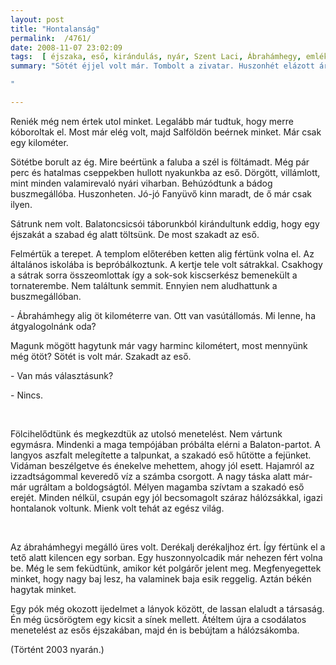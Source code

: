 ```yaml
---
layout: post
title: "Hontalanság"
permalink:  /4761/ 
date: 2008-11-07 23:02:09
tags:  [ éjszaka, eső, kirándulás, nyár, Szent Laci, Ábrahámhegy, emlék, "2003", Balaton-felvidék ] 
summary: "Sötét éjjel volt már. Tombolt a zivatar. Huszonhét elázott árny menetelt a Balaton felé. &quot;Ott csak találunk valami szállást&quot; - gondolták.

"

---
```

  
Reniék még nem értek utol minket. Legalább már tudtuk, hogy merre kóboroltak el. Most már elég volt, majd Salföldön beérnek minket. Már csak egy kilométer.

<p >Sötétbe borult az ég. Mire beértünk a faluba a szél is föltámadt. Még pár perc és hatalmas cseppekben hullott nyakunkba az eső. Dörgött, villámlott, mint minden valamirevaló nyári viharban. Behúzódtunk a bádog buszmegállóba. Huszonheten. Jó-jó Fanyüvő kinn maradt, de ő már csak ilyen.</p>  
<p >Sátrunk nem volt. Balatoncsicsói táborunkból kirándultunk eddig, hogy egy éjszakát a szabad ég alatt töltsünk. De most szakadt az eső.</p>  
<p >Felmértük a terepet. A templom előterében ketten alig fértünk volna el. Az általános iskolába is bepróbálkoztunk. A kertje tele volt sátrakkal. Csakhogy a sátrak sorra összeomlottak így a sok-sok kiscserkész bemenekült a tornaterembe. Nem találtunk semmit. Ennyien nem aludhattunk a buszmegállóban.</p>  
<p >- Ábrahámhegy alig öt kilométerre van. Ott van vasútállomás. Mi lenne, ha átgyalogolnánk oda?</p>  
<p >Magunk mögött hagytunk már vagy harminc kilométert, most mennyünk még ötöt? Sötét is volt már. Szakadt az eső.</p>  
<p >- Van más választásunk?</p>  
<p >- Nincs.</p>  
<p >&nbsp;</p>  
<p >Fölcihelődtünk és megkezdtük az utolsó menetelést. Nem vártunk egymásra. Mindenki a maga tempójában próbálta elérni a Balaton-partot. A langyos aszfalt melegítette a talpunkat, a szakadó eső hűtötte a fejünket. Vidáman beszélgetve és énekelve mehettem, ahogy jól esett. Hajamról az izzadtságommal keveredő víz a számba csorgott. A nagy táska alatt már-már ugráltam a boldogságtól. Mélyen magamba szívtam a szakadó eső erejét. Minden nélkül, csupán egy jól becsomagolt száraz hálózsákkal, igazi hontalanok voltunk. Mienk volt tehát az egész világ.</p>  
<p >&nbsp;</p>  
<p >Az ábrahámhegyi megálló üres volt. Derékalj derékaljhoz ért. &Iacute;gy fértünk el a tető alatt kilencen egy sorban. Egy huszonnyolcadik már nehezen fért volna be. Még le sem feküdtünk, amikor két polgárőr jelent meg. Megfenyegettek minket, hogy nagy baj lesz, ha valaminek baja esik reggelig. Aztán békén hagytak minket.</p>  
<p >Egy pók még okozott ijedelmet a lányok között, de lassan elaludt a társaság. Én még ücsörögtem egy kicsit a sínek mellett. Átéltem újra a csodálatos menetelést az esős éjszakában, majd én is bebújtam a hálózsákomba.</p>  
<p >(Történt 2003 nyarán.)</p>